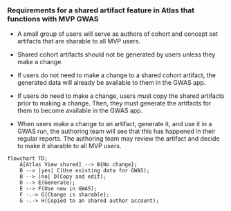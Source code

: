 ### Requirements for a shared artifact feature in Atlas that functions with MVP GWAS

- A small group of users will serve as authors of cohort and concept set artifacts that are sharable to all MVP users.

- Shared cohort artifacts should not be generated by users unless they make a change.

- If users do not need to make a change to a shared cohort artifact, the generated data will already be available to them in the GWAS app.

- If users do need to make a change, users must copy the shared artifacts prior to making a change. Then, they must generate the artifacts for them to become available in the GWAS app.

- When users make a change to an artifact, generate it, and use it in a GWAS run, the authoring team will see that this has happened in their regular reports. The authoring team may review the artifact and decide to make it sharable to all MVP users. 


```mermaid
flowchart TD;
    A[Atlas View shared] --> B{No change};
    B --> |yes| C(Use existing data for GWAS);
    B --> |no| D(Copy and edit);
    D --> E(Generate);
    E --> F(Use new in GWAS);
    F -.-> G{Change is sharable};
    G -.-> H(Copied to an shared author account);
```
